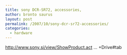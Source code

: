 ```yaml
---
title: sony DCR-SR72, accessories,
author: bronto saurus
layout: post
permalink: /2007/10/sony-dcr-sr72-accessories/
categories:
  - hardware
---
```

<a href="http://www.sony.si/view/ShowProduct.action?product=DCR-SR72E&#038;productsku=DCRSR72E.CEN&#038;site=odw_sl_SI&#038;pageType=Accesories&#038;imageType=Main&#038;category=SDH+Hard+Disk+Drive#tab" target="_blank" >http://www.sony.si/view/ShowProduct.act &#8230; +Drive#tab</a>